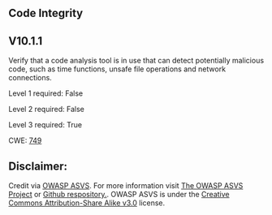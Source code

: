 ##  Code Integrity

## V10.1.1

Verify that a code analysis tool is in use that can detect potentially malicious code, such as time functions, unsafe file operations and network connections.

Level 1 required: False

Level 2 required: False

Level 3 required: True

CWE: [749](https://cwe.mitre.org/data/definitions/749)



## Disclaimer:

Credit via [OWASP ASVS](https://owasp.org/www-project-application-security-verification-standard/). For more information visit [The OWASP ASVS Project](https://owasp.org/www-project-application-security-verification-standard/) or [Github respository.](https://github.com/OWASP/ASVS). OWASP ASVS is under the [Creative Commons Attribution-Share Alike v3.0](https://creativecommons.org/licenses/by-sa/3.0/) license.

